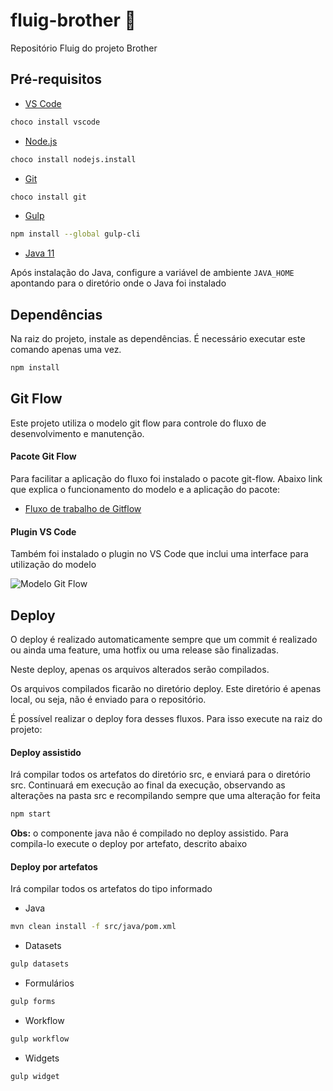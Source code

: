 
# fluig-brother 📝  

Repositório Fluig do projeto Brother


## Pré-requisitos

- [VS Code](https://code.visualstudio.com/)
~~~bash  
choco install vscode
~~~

- [Node.js](https://nodejs.org/en/download)
~~~bash  
choco install nodejs.install
~~~

- [Git](https://git-scm.com/book/en/v2/Getting-Started-Installing-Git)
~~~bash  
choco install git
~~~

- [Gulp](https://gulpjs.com/docs/en/getting-started/quick-start/)
~~~bash  
npm install --global gulp-cli
~~~

- [Java 11](https://www.oracle.com/java/technologies/javase/jdk11-archive-downloads.html)

Após instalação do Java, configure a variável de ambiente
`JAVA_HOME`  apontando para o diretório onde o Java foi instalado

## Dependências

Na raiz do projeto, instale as dependências. É necessário executar este comando apenas uma vez.
~~~bash  
npm install
~~~


## Git Flow
Este projeto utiliza o modelo git flow para controle do fluxo de desenvolvimento e manutenção.

#### Pacote Git Flow
Para facilitar a aplicação do fluxo foi instalado o pacote git-flow. Abaixo link que explica o funcionamento do modelo e a aplicação do pacote:

- [Fluxo de trabalho de Gitflow](https://www.atlassian.com/br/git/tutorials/comparing-workflows/gitflow-workflow)


#### Plugin VS Code  
Também foi instalado o plugin no VS Code que inclui uma interface para utilização do modelo

![Modelo Git Flow](.vscode/img/vscode.png)  


## Deploy

O deploy é realizado automaticamente sempre que um commit é realizado ou ainda uma feature, uma hotfix ou uma release são finalizadas.

Neste deploy, apenas os arquivos alterados serão compilados.

Os arquivos compilados ficarão no diretório deploy. Este diretório é apenas local, ou seja, não é enviado para o repositório.

É possível realizar o deploy fora desses fluxos. Para isso execute na raiz do projeto:

#### Deploy assistido 
Irá compilar todos os artefatos do diretório src, e enviará para o diretório src. Continuará em execução ao final da execução, observando as alterações na pasta src e recompilando sempre que uma alteração for feita

~~~bash  
npm start
~~~

**Obs:** o componente java não é compilado no deploy assistido. Para compila-lo execute o deploy por artefato, descrito abaixo

#### Deploy por artefatos 
Irá compilar todos os artefatos do tipo informado

- Java
~~~bash  
mvn clean install -f src/java/pom.xml
~~~


- Datasets
~~~bash  
gulp datasets
~~~
- Formulários
~~~bash  
gulp forms
~~~
- Workflow
~~~bash  
gulp workflow
~~~
- Widgets
~~~bash  
gulp widget
~~~
